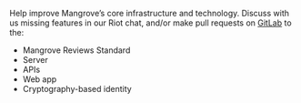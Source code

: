 Help improve Mangrove’s core infrastructure and technology. Discuss with us missing features in our Riot chat, and/or make pull requests on [GitLab](https://gitlab.com/plantingspace/mangrove) to the: 
* Mangrove Reviews Standard
* Server
* APIs
* Web app
* Cryptography-based identity
